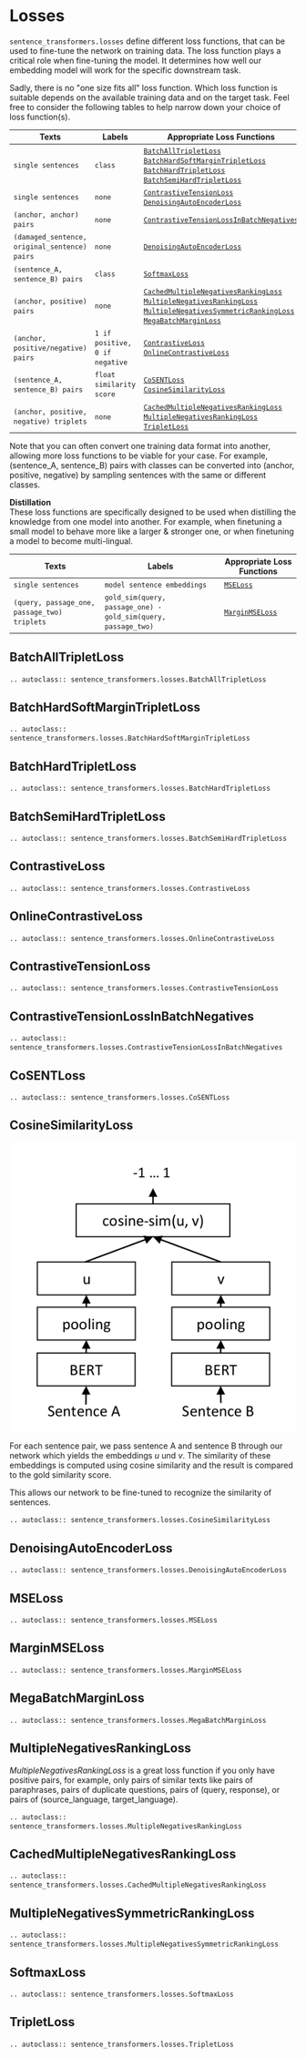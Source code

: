 # Losses
`sentence_transformers.losses` define different loss functions, that can be used to fine-tune the network on training data. The loss function plays a critical role when fine-tuning the model. It determines how well our embedding model will work for the specific downstream task.

Sadly, there is no "one size fits all" loss function. Which loss function is suitable depends on the available training data and on the target task.
Feel free to consider the following tables to help narrow down your choice of loss function(s).

| Texts                                         | Labels                                                        | Appropriate Loss Functions                                                                                                                                                                                                                                                                                                       |
|-----------------------------------------------|---------------------------------------------------------------|----------------------------------------------------------------------------------------------------------------------------------------------------------------------------------------------------------------------------------------------------------------------------------------------------------------------------------|
| `single sentences`                            | `class`                                                       | <a href="#batchalltripletloss">`BatchAllTripletLoss`</a><br><a href="#batchhardsoftmargintripletloss">`BatchHardSoftMarginTripletLoss`</a><br><a href="#batchhardtripletloss">`BatchHardTripletLoss`</a><br><a href="#batchsemihardtripletloss">`BatchSemiHardTripletLoss`</a>                                                   |
| `single sentences`                            | `none`                                                        | <a href="#contrastivetensionloss">`ContrastiveTensionLoss`</a><br><a href="#denoisingautoencoderloss">`DenoisingAutoEncoderLoss`</a>                                                                                                                                                                                             |
| `(anchor, anchor) pairs`                      | `none`                                                        | <a href="#contrastivetensionlossinbatchnegatives">`ContrastiveTensionLossInBatchNegatives`</a>                                                                                                                                                                                                                                   |
| `(damaged_sentence, original_sentence) pairs` | `none`                                                        | <a href="#denoisingautoencoderloss">`DenoisingAutoEncoderLoss`</a>                                                                                                                                                                                                                                                               |
| `(sentence_A, sentence_B) pairs`              | `class`                                                       | <a href="#softmaxloss">`SoftmaxLoss`</a>                                                                                                                                                                                                                                                                                         |
| `(anchor, positive) pairs`                    | `none`                                                        | <a href="#cachedmultiplenegativesrankingloss">`CachedMultipleNegativesRankingLoss`</a><br><a href="#multiplenegativesrankingloss">`MultipleNegativesRankingLoss`</a><br><a href="#multiplenegativessymmetricrankingloss">`MultipleNegativesSymmetricRankingLoss`</a><br><a href="#megabatchmarginloss">`MegaBatchMarginLoss`</a> |
| `(anchor, positive/negative) pairs`           | `1 if positive, 0 if negative`                                | <a href="#contrastiveloss">`ContrastiveLoss`</a><br><a href="#onlinecontrastiveloss">`OnlineContrastiveLoss`</a>                                                                                                                                                                                                                 |
| `(sentence_A, sentence_B) pairs`              | `float similarity score`                                      | <a href="#cosentloss">`CoSENTLoss`</a><br><a href="#cosinesimilarityloss">`CosineSimilarityLoss`</a>                                                                                                                                                                                                                             |
| `(anchor, positive, negative) triplets`       | `none`                                                        | <a href="#cachedmultiplenegativesrankingloss">`CachedMultipleNegativesRankingLoss`</a><br><a href="#multiplenegativesrankingloss">`MultipleNegativesRankingLoss`</a><br><a href="#tripletloss">`TripletLoss`</a>                                                                                                                 |

Note that you can often convert one training data format into another, allowing more loss functions to be viable for your case. For example, (sentence_A, sentence_B) pairs with classes can be converted into (anchor, positive, negative) by sampling sentences with the same or different classes.

<b>Distillation</b><br>
These loss functions are specifically designed to be used when distilling the knowledge from one model into another.
For example, when finetuning a small model to behave more like a larger & stronger one, or when finetuning a model to become multi-lingual.

| Texts                                         | Labels                                                        | Appropriate Loss Functions                                                                                                                                                                                                                                                                                                       |
|-----------------------------------------------|---------------------------------------------------------------|----------------------------------------------------------------------------------------------------------------------------------------------------------------------------------------------------------------------------------------------------------------------------------------------------------------------------------|
| `single sentences`                            | `model sentence embeddings`                                   | <a href="#mseloss">`MSELoss`</a>                                                                                                                                                                                                                                                                                                 |
| `(query, passage_one, passage_two) triplets`  | `gold_sim(query, passage_one) - gold_sim(query, passage_two)` | <a href="#marginmseloss">`MarginMSELoss`</a>                                                                                                                                                                                                                                                                                     |

## BatchAllTripletLoss
```eval_rst
.. autoclass:: sentence_transformers.losses.BatchAllTripletLoss
```

## BatchHardSoftMarginTripletLoss
```eval_rst
.. autoclass:: sentence_transformers.losses.BatchHardSoftMarginTripletLoss
```

## BatchHardTripletLoss
```eval_rst
.. autoclass:: sentence_transformers.losses.BatchHardTripletLoss
```

## BatchSemiHardTripletLoss
```eval_rst
.. autoclass:: sentence_transformers.losses.BatchSemiHardTripletLoss
```

## ContrastiveLoss
```eval_rst
.. autoclass:: sentence_transformers.losses.ContrastiveLoss
```

## OnlineContrastiveLoss
```eval_rst
.. autoclass:: sentence_transformers.losses.OnlineContrastiveLoss
```

## ContrastiveTensionLoss
```eval_rst
.. autoclass:: sentence_transformers.losses.ContrastiveTensionLoss
```

## ContrastiveTensionLossInBatchNegatives
```eval_rst
.. autoclass:: sentence_transformers.losses.ContrastiveTensionLossInBatchNegatives
```

## CoSENTLoss

```eval_rst
.. autoclass:: sentence_transformers.losses.CoSENTLoss
```

## CosineSimilarityLoss

![SBERT Siamese Network Architecture](../img/SBERT_Siamese_Network.png "SBERT Siamese Architecture")


For each sentence pair, we pass sentence A and sentence B through our network which yields the embeddings *u* und *v*. The similarity of these embeddings is computed using cosine similarity and the result is compared to the gold similarity score. 

This allows our network to be fine-tuned to recognize the similarity of sentences.


```eval_rst
.. autoclass:: sentence_transformers.losses.CosineSimilarityLoss
```

## DenoisingAutoEncoderLoss

```eval_rst
.. autoclass:: sentence_transformers.losses.DenoisingAutoEncoderLoss
```

## MSELoss
```eval_rst
.. autoclass:: sentence_transformers.losses.MSELoss
```

## MarginMSELoss
```eval_rst
.. autoclass:: sentence_transformers.losses.MarginMSELoss
```

## MegaBatchMarginLoss

```eval_rst
.. autoclass:: sentence_transformers.losses.MegaBatchMarginLoss
```

## MultipleNegativesRankingLoss

*MultipleNegativesRankingLoss* is a great loss function if you only have positive pairs, for example, only pairs of similar texts like pairs of paraphrases, pairs of duplicate questions, pairs of (query, response), or pairs of (source_language, target_language).

```eval_rst
.. autoclass:: sentence_transformers.losses.MultipleNegativesRankingLoss
```

## CachedMultipleNegativesRankingLoss

```eval_rst
.. autoclass:: sentence_transformers.losses.CachedMultipleNegativesRankingLoss
```

## MultipleNegativesSymmetricRankingLoss

```eval_rst
.. autoclass:: sentence_transformers.losses.MultipleNegativesSymmetricRankingLoss
```

## SoftmaxLoss
```eval_rst
.. autoclass:: sentence_transformers.losses.SoftmaxLoss
```

## TripletLoss
```eval_rst
.. autoclass:: sentence_transformers.losses.TripletLoss
```

